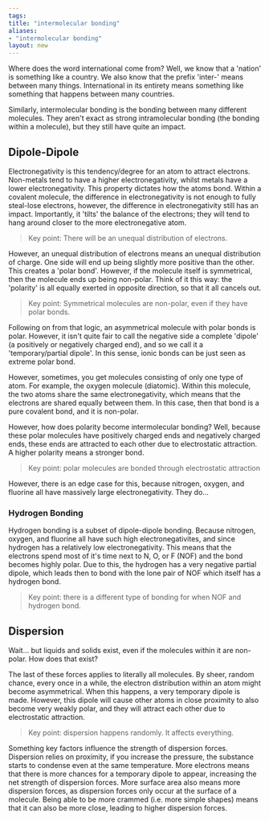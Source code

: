 ```yaml
---
tags: 
title: "intermolecular bonding"
aliases:
- "intermolecular bonding"
layout: new
---
```


Where does the word international come from? Well, we know that a 'nation' is something like a country. We also know that the prefix 'inter-' means between many things. International in its entirety means something like something that happens between many countries.

Similarly, intermolecular bonding is the bonding between many different molecules. They aren't exact as strong intramolecular bonding (the bonding within a molecule), but they still have quite an impact.

## Dipole-Dipole

Electronegativity is this tendency/degree for an atom to attract electrons. Non-metals tend to have a higher electronegativity, whilst metals have a lower electronegativity. This property dictates how the atoms bond. Within a covalent molecule, the difference in electronegativity is not enough to fully steal-lose electrons, however, the difference in electronegativity still has an impact. Importantly, it 'tilts' the balance of the electrons; they will tend to hang around closer to the more electronegative atom.

> Key point: There will be an unequal distribution of electrons.

However, an unequal distribution of electrons means an unequal distribution of charge. One side will end up being slightly more positive than the other. This creates a 'polar bond'. However, if the molecule itself is symmetrical, then the molecule ends up being non-polar. Think of it this way: the 'polarity' is all equally exerted in opposite direction, so that it all cancels out.

> Key point: Symmetrical molecules are non-polar, even if they have polar bonds.

Following on from that logic, an asymmetrical molecule with polar bonds is polar. However, it isn't quite fair to call the negative side a complete 'dipole' (a positively or negatively charged end), and so we call it a 'temporary/partial dipole'. In this sense, ionic bonds can be just seen as extreme polar bond.

However, sometimes, you get molecules consisting of only one type of atom. For example, the oxygen molecule (diatomic). Within this molecule, the two atoms share the same electronegativity, which means that the electrons are shared equally between them. In this case, then that bond is a pure covalent bond, and it is non-polar.

However, how does polarity become intermolecular bonding? Well, because these polar molecules have positively charged ends and negatively charged ends, these ends are attracted to each other due to electrostatic attraction. A higher polarity means a stronger bond.

> Key point: polar molecules are bonded through electrostatic attraction

However, there is an edge case for this, because nitrogen, oxygen, and fluorine all have massively large electronegativity. They do...

### Hydrogen Bonding

Hydrogen bonding is a subset of dipole-dipole bonding. Because nitrogen, oxygen, and fluorine all have such high electronegativites, and since hydrogen has a relatively low electronegativity. This means that the electrons spend most of it's time next to N, O, or F (NOF) and the bond becomes highly polar. Due to this, the hydrogen has a very negative partial dipole, which leads then to bond with the lone pair of NOF which itself has a hydrogen bond.

> Key point: there is a different type of bonding for when NOF and hydrogen bond.

## Dispersion

Wait... but liquids and solids exist, even if the molecules within it are non-polar. How does that exist?

The last of these forces applies to literally all molecules. By sheer, random chance, every once in a while, the electron distribution within an atom might become asymmetrical. When this happens, a very temporary dipole is made. However, this dipole will cause other atoms in close proximity to also become very weakly polar, and they will attract each other due to electrostatic attraction. 

> Key point: dispersion happens randomly. It affects everything.

Something key factors influence the strength of dispersion forces. Dispersion relies on proximity, if you increase the pressure, the substance starts to condense even at the same temperature. More electrons means that there is more chances for a temporary dipole to appear, increasing the net strength of dispersion forces. More surface area also means more dispersion forces, as dispersion forces only occur at the surface of a molecule. Being able to be more crammed (i.e. more simple shapes) means that it can also be more close, leading to higher dispersion forces.